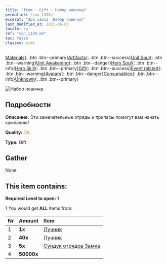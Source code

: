 ```yaml
---
title: "Item - Gift - Набор новичка"
permalink: /con_1338/
excerpt: "Эра хаоса  Набор новичка"
last_modified_at: 2021-06-03
locale: ru
ref: "con_1338.md"
toc: false
classes: wide
---
```

 [Materials](/ItemsRU/){: .btn .btn--primary}[Artifacts](/ItemsRU/Artifacts/){: .btn .btn--success}[Unit Soul](/ItemsRU/UnitSoul/){: .btn .btn--warning}[Unit Awakening](/ItemsRU/UnitAwakening/){: .btn .btn--danger}[Hero Soul](/ItemsRU/HeroSoul/){: .btn .btn--info}[Hero Skill](/ItemsRU/HeroSkill/){: .btn .btn--primary}[Gift](/ItemsRU/Gift/){: .btn .btn--success}[Event related](/ItemsRU/Events/){: .btn .btn--warning}[Avatars](/ItemsRU/Avatars/){: .btn .btn--danger}[Consumables](/ItemsRU/Consumables/){: .btn .btn--info}[Unknown](/ItemsRU/Unknown/){: .btn .btn--primary}

 ![Набор новичка](/images/t/i_906015.png)

## Подробности
 **Описание:** Эти замечательные отряды и припасы помогут вам начать кампанию!

 **Quality:** <span style="color: #FF8C00">OK</span>

 **Type:** Gift

## Gather

  None

## This item contains:

 **Required Level to open:** 1

 1 You would get **ALL** items  from:

  | Nr | Amount |     Item    |
  |:---|:-------|:------------|
  | 1 |  **1x** | [Лучник](/ru/units/Marksman/) |  | 
  | 2 |  **40x** | [Лучник](/ItemsRU/unt_191/) |  | 
  | 3 |  **5x** | [Сундук отрядов Замка](/ItemsRU/con_1269/) |  | 
  | 4 |  **50000x** | <i class="fas fa-coins"/> |  | 
